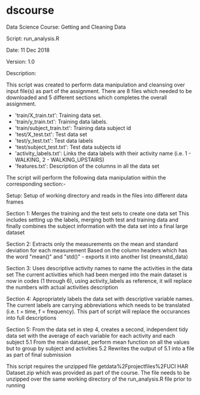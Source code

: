 # dscourse
Data Science Course: Getting and Cleaning Data

Script: run_analysis.R

Date: 11 Dec 2018

Version: 1.0 

Description: 

This script was created to perform data manipulation and cleansing over input file(s) as part of the assignment. 
There are 8 files which needed to be downloaded and 5 different sections which completes the overall assignment.

- 'train/X_train.txt': Training data set.
- 'train/y_train.txt': Training data labels.
- 'train/subject_train.txt': Training data subject id
- 'test/X_test.txt': Test data set
- 'test/y_test.txt': Test data labels
- 'test/subject_test.txt': Test data subjects id 
- 'activity_labels.txt': Links the data labels with their activity name (i.e. 1 - WALKING, 2 - WALKING_UPSTAIRS)
- 'features.txt': Description of the columns in all the data set

The script will perform the following data manipulation within the corresponding section:-

Setup: Setup of working directory and reads in the files into different data frames

Section 1: Merges the training and the test sets to create one data set 
This includes setting up the labels, merging both test and training data and finally combines the subject information with the data set into a final large dataset

Section 2: Extracts only the measurements on the mean and standard deviation for each measurement
Based on the column headers which has the word "mean()" and "std()" - exports it into another list (meanstd_data)

Section 3: Uses descriptive activity names to name the activities in the data set
The current activities which had been merged into the main dataset is now in codes (1 through 6), using activity_labels as reference, it will replace the numbers with actual activities description

Section 4: Appropriately labels the data set with descriptive variable names.
The current labels are carrying abbreviations which needs to be translated (i.e. t = time, f = frequency). This part of script will replace the occurances into full descriptions

Section 5: From the data set in step 4, creates a second, independent tidy data set with the average of each variable for each activity and each subject
5.1 From the main dataset, perform mean function on all the values but to group by subject and activities
5.2 Rewrites the output of 5.1 into a file as part of final submission

This script requires the unzipped file getdata%2Fprojectfiles%2FUCI HAR Dataset.zip which was provided as part of the course. The file needs to be unzipped over the same working directory of the run_analysis.R file prior to running
